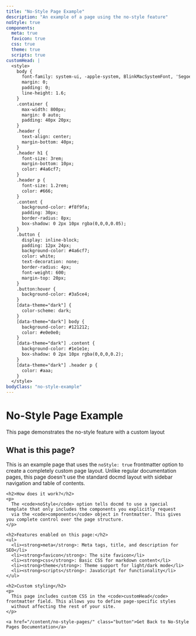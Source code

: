 ```yaml
---
title: "No-Style Page Example"
description: "An example of a page using the no-style feature"
noStyle: true
components:
  meta: true
  favicon: true
  css: true
  theme: true
  scripts: true
customHead: |
  <style>
    body {
      font-family: system-ui, -apple-system, BlinkMacSystemFont, 'Segoe UI', Roboto, Oxygen, Ubuntu, Cantarell, 'Open Sans', 'Helvetica Neue', sans-serif;
      margin: 0;
      padding: 0;
      line-height: 1.6;
    }
    .container {
      max-width: 800px;
      margin: 0 auto;
      padding: 40px 20px;
    }
    .header {
      text-align: center;
      margin-bottom: 40px;
    }
    .header h1 {
      font-size: 3rem;
      margin-bottom: 10px;
      color: #4a6cf7;
    }
    .header p {
      font-size: 1.2rem;
      color: #666;
    }
    .content {
      background-color: #f8f9fa;
      padding: 30px;
      border-radius: 8px;
      box-shadow: 0 2px 10px rgba(0,0,0,0.05);
    }
    .button {
      display: inline-block;
      padding: 12px 24px;
      background-color: #4a6cf7;
      color: white;
      text-decoration: none;
      border-radius: 4px;
      font-weight: 600;
      margin-top: 20px;
    }
    .button:hover {
      background-color: #3a5ce4;
    }
    [data-theme="dark"] {
      color-scheme: dark;
    }
    [data-theme="dark"] body {
      background-color: #121212;
      color: #e0e0e0;
    }
    [data-theme="dark"] .content {
      background-color: #1e1e1e;
      box-shadow: 0 2px 10px rgba(0,0,0,0.2);
    }
    [data-theme="dark"] .header p {
      color: #aaa;
    }
  </style>
bodyClass: "no-style-example"
---
```


<div class="container">
  <div class="header">
    <h1>No-Style Page Example</h1>
    <p>This page demonstrates the no-style feature with a custom layout</p>
  </div>
  
  <div class="content">
    <h2>What is this page?</h2>
    <p>
      This is an example page that uses the <code>noStyle: true</code> frontmatter option to create a completely custom page layout.
      Unlike regular documentation pages, this page doesn't use the standard docmd layout with sidebar navigation and table of contents.
    </p>
    
    <h2>How does it work?</h2>
    <p>
      The <code>noStyle</code> option tells docmd to use a special template that only includes the components you explicitly request
      via the <code>components</code> object in frontmatter. This gives you complete control over the page structure.
    </p>
    
    <h2>Features enabled on this page:</h2>
    <ul>
      <li><strong>meta</strong>: Meta tags, title, and description for SEO</li>
      <li><strong>favicon</strong>: The site favicon</li>
      <li><strong>css</strong>: Basic CSS for markdown content</li>
      <li><strong>theme</strong>: Theme support for light/dark mode</li>
      <li><strong>scripts</strong>: JavaScript for functionality</li>
    </ul>
    
    <h2>Custom styling</h2>
    <p>
      This page includes custom CSS in the <code>customHead</code> frontmatter field. This allows you to define page-specific styles
      without affecting the rest of your site.
    </p>
    
    <a href="/content/no-style-pages/" class="button">Get Back to No-Style Pages Documentation</a>
  </div>
</div> 
